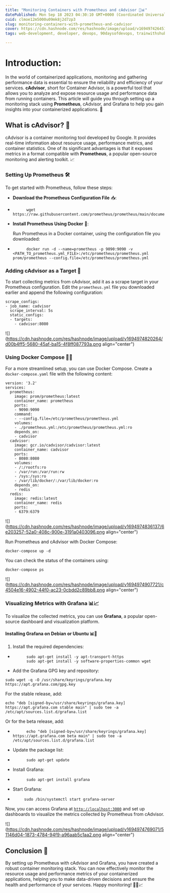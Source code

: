 ```yaml
---
title: "Monitoring Containers with Prometheus and cAdvisor 🐳📊"
datePublished: Mon Sep 18 2023 04:30:10 GMT+0000 (Coordinated Universal Time)
cuid: clmoe12m5000u09mk8j2d7zp3
slug: monitoring-containers-with-prometheus-and-cadvisor
cover: https://cdn.hashnode.com/res/hashnode/image/upload/v1694974264516/38d6db8a-6ce8-40ad-8fc6-fa6d28e07647.gif
tags: web-development, developer, devops, 90daysofdevops, trainwithshubham

---
```


# Introduction:

In the world of containerized applications, monitoring and gathering performance data is essential to ensure the reliability and efficiency of your services. **cAdvisor**, short for Container Advisor, is a powerful tool that allows you to analyze and expose resource usage and performance data from running containers. This article will guide you through setting up a monitoring stack using **Prometheus**, cAdvisor, and Grafana to help you gain insights into your containerized applications. 🚀

## What is cAdvisor? 🧐

cAdvisor is a container monitoring tool developed by Google. It provides real-time information about resource usage, performance metrics, and container statistics. One of its significant advantages is that it exposes metrics in a format compatible with **Prometheus**, a popular open-source monitoring and alerting toolkit. 📈

### Setting Up Prometheus 🛠️

To get started with Prometheus, follow these steps:

* **Download the Prometheus Configuration File** 📥:
    
* ```plaintext
        wget https://raw.githubusercontent.com/prometheus/prometheus/main/documentation/examples/prometheus.yml
    ```
    
* **Install Prometheus Using Docker** 🐋:
    
    Run Prometheus in a Docker container, using the configuration file you downloaded:
    
* ```plaintext
        docker run -d --name=prometheus -p 9090:9090 -v <PATH_TO_prometheus.yml_FILE>:/etc/prometheus/prometheus.yml prom/prometheus --config.file=/etc/prometheus/prometheus.yml
    ```
    

### Adding cAdvisor as a Target 🎯

To start collecting metrics from cAdvisor, add it as a scrape target in your Prometheus configuration. Edit the `prometheus.yml` file you downloaded earlier and append the following configuration:

```plaintext
scrape_configs:
- job_name: cadvisor
  scrape_interval: 5s
  static_configs:
  - targets:
    - cadvisor:8080
```

![](https://cdn.hashnode.com/res/hashnode/image/upload/v1694974820264/d00b4ff5-5680-45af-ba15-4f8ff087793a.png align="center")

### Using Docker Compose 🐳🤝

For a more streamlined setup, you can use Docker Compose. Create a `docker-compose.yaml` file with the following content:

```plaintext
version: '3.2'
services:
  prometheus:
    image: prom/prometheus:latest
    container_name: prometheus
    ports:
    - 9090:9090
    command:
    - --config.file=/etc/prometheus/prometheus.yml
    volumes:
    - ./prometheus.yml:/etc/prometheus/prometheus.yml:ro
    depends_on:
    - cadvisor
  cadvisor:
    image: gcr.io/cadvisor/cadvisor:latest
    container_name: cadvisor
    ports:
    - 8080:8080
    volumes:
    - /:/rootfs:ro
    - /var/run:/var/run:rw
    - /sys:/sys:ro
    - /var/lib/docker/:/var/lib/docker:ro
    depends_on:
    - redis
  redis:
    image: redis:latest
    container_name: redis
    ports:
    - 6379:6379
```

![](https://cdn.hashnode.com/res/hashnode/image/upload/v1694974836137/6e203257-52a0-408c-900e-3191a0403096.png align="center")

Run Prometheus and cAdvisor with Docker Compose:

```plaintext
docker-compose up -d
```

You can check the status of the containers using:

```plaintext
docker-compose ps
```

![](https://cdn.hashnode.com/res/hashnode/image/upload/v1694974907721/c4504e16-4902-44f0-ac23-0cbdd2c89bb8.png align="center")

### Visualizing Metrics with Grafana 📊📈

To visualize the collected metrics, you can use **Grafana**, a popular open-source dashboard and visualization platform.

#### Installing Grafana on Debian or Ubuntu 📊🐧

1. Install the required dependencies:
    

* ```plaintext
        sudo apt-get install -y apt-transport-https
        sudo apt-get install -y software-properties-common wget
    ```
    
* Add the Grafana GPG key and repository:
    

```plaintext
sudo wget -q -O /usr/share/keyrings/grafana.key https://apt.grafana.com/gpg.key
```

For the stable release, add:

```plaintext
echo "deb [signed-by=/usr/share/keyrings/grafana.key] https://apt.grafana.com stable main" | sudo tee -a /etc/apt/sources.list.d/grafana.list
```

Or for the beta release, add:

* ```plaintext
        echo "deb [signed-by=/usr/share/keyrings/grafana.key] https://apt.grafana.com beta main" | sudo tee -a /etc/apt/sources.list.d/grafana.list
    ```
    
* Update the package list:
    
* ```plaintext
        sudo apt-get update
    ```
    
* Install Grafana:
    
* ```plaintext
        sudo apt-get install grafana
    ```
    
* Start Grafana:
    
* ```plaintext
       sudo /bin/systemctl start grafana-server
    ```
    

Now, you can access Grafana at [`http://localhost:3000`](http://localhost:3000) and set up dashboards to visualize the metrics collected by Prometheus from cAdvisor.

![](https://cdn.hashnode.com/res/hashnode/image/upload/v1694974769071/51146d04-1873-4784-94f9-a96aab5c1aa2.png align="center")

## Conclusion 🎉

By setting up Prometheus with cAdvisor and Grafana, you have created a robust container monitoring stack. You can now effectively monitor the resource usage and performance metrics of your containerized applications, helping you to make data-driven decisions and ensure the health and performance of your services. Happy monitoring! 🚀🐳📈
